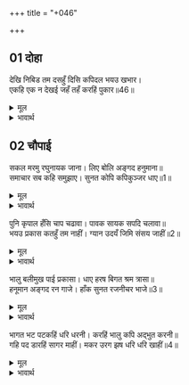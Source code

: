 +++
title = "+046"

+++


## 01 दोहा
देखि निबिड तम दसहुँ दिसि कपिदल भयउ खभार।  
एकहि एक न देखई जहँ तहँ करहिं पुकार॥46॥  

<details><summary>मूल</summary>

देखि निबिड तम दसहुँ दिसि कपिदल भयउ खभार।  
एकहि एक न देखई जहँ तहँ करहिं पुकार॥46॥  
</details>

<details><summary>भावार्थ</summary>

 दसों दिशाओं में अत्यन्त घना अन्धकार देखकर वानरों की सेना में खलबली पड गई। एक को एक (दूसरा) नहीं देख सकता और सब जहाँ-तहाँ पुकार रहे हैं॥46॥  
</details>





## 02 चौपाई
सकल मरमु रघुनायक जाना। लिए बोलि अङ्गद हनुमाना॥  
समाचार सब कहि समुझाए। सुनत कोपि कपिकुञ्जर धाए॥1॥  

<details><summary>मूल</summary>

सकल मरमु रघुनायक जाना। लिए बोलि अङ्गद हनुमाना॥  
समाचार सब कहि समुझाए। सुनत कोपि कपिकुञ्जर धाए॥1॥  
</details>

<details><summary>भावार्थ</summary>

 श्री रघुनाथजी सब रहस्य जान गए। उन्होन्ने अङ्गद और हनुमान्‌ को बुला लिया और सब समाचार कहकर समझाया। सुनते ही वे दोनों कपिश्रेष्ठ क्रोध करके दौडे॥1॥  
</details>

पुनि कृपाल हँसि चाप चढावा। पावक सायक सपदि चलावा॥  
भयउ प्रकास कतहुँ तम नाहीं। ग्यान उदयँ जिमि संसय जाहीं॥2॥  

<details><summary>मूल</summary>

पुनि कृपाल हँसि चाप चढावा। पावक सायक सपदि चलावा॥  
भयउ प्रकास कतहुँ तम नाहीं। ग्यान उदयँ जिमि संसय जाहीं॥2॥  
</details>

<details><summary>भावार्थ</summary>

फिर कृपालु श्री रामजी ने हँसकर धनुष चलाया और तुरन्त ही अग्निबाण चलाया, जिससे प्रकाश हो गया, कहीं अँधेरा नहीं रह गया। जैसे ज्ञान के उदय होने पर (सब प्रकार के) सन्देह दूर हो जाते हैं॥2॥  
</details>

भालु बलीमुख पाई प्रकासा। धाए हरष बिगत श्रम त्रासा॥  
हनूमान अङ्गद रन गाजे। हाँक सुनत रजनीचर भाजे॥3॥  

<details><summary>मूल</summary>

भालु बलीमुख पाई प्रकासा। धाए हरष बिगत श्रम त्रासा॥  
हनूमान अङ्गद रन गाजे। हाँक सुनत रजनीचर भाजे॥3॥  
</details>

<details><summary>भावार्थ</summary>

भालू और वानर प्रकाश पाकर श्रम और भय से रहित तथा प्रसन्न होकर दौडे। हनुमान्‌ और अङ्गद रण में गरज उठे। उनकी हाँक सुनते ही राक्षस भाग छूटे॥3॥  
</details>

भागत भट पटकहिं धरि धरनी। करहिं भालु कपि अद्भुत करनी॥  
गहि पद डारहिं सागर माहीं। मकर उरग झष धरि धरि खाहीं॥4॥  

<details><summary>मूल</summary>

भागत भट पटकहिं धरि धरनी। करहिं भालु कपि अद्भुत करनी॥  
गहि पद डारहिं सागर माहीं। मकर उरग झष धरि धरि खाहीं॥4॥  
</details>

<details><summary>भावार्थ</summary>

 भागते हुए राक्षस योद्धाओं को वानर और भालू पकडकर पृथ्वी पर दे मारते हैं और अद्भुत (आश्चर्यजनक) करनी करते हैं (युद्धकौशल दिखलाते हैं)। पैर पकडकर उन्हें समुद्र में डाल देते हैं। वहाँ मगर, साँप और मच्छ उन्हें पकड-पकडकर खा डालते हैं॥4॥  
</details>

<div class="audioEmbed"  caption="AIR-वाचनम्" src="https://archive
.org/download/rAmcharitmAnas-AIR/EPI-320.mp3"></div>

